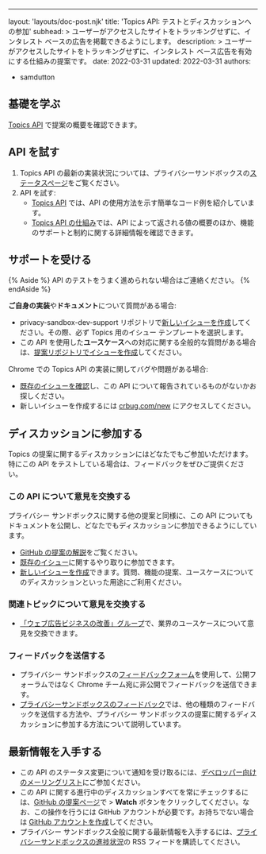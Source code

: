 ---
layout: 'layouts/doc-post.njk'
title: 'Topics API: テストとディスカッションへの参加'
subhead: >
  ユーザーがアクセスしたサイトをトラッキングせずに、インタレスト ベースの広告を掲載できるようにします。
description: >
  ユーザーがアクセスしたサイトをトラッキングせずに、インタレスト ベース広告を有効にする仕組みの提案です。
date: 2022-03-31
updated: 2022-03-31
authors:
  - samdutton

## 基礎を学ぶ

[Topics API](/docs/privacy-sandbox/topics/) で提案の概要を確認できます。

## API を試す

1.  Topics API の最新の実装状況については、プライバシーサンドボックスの[ステータスページ](/docs/privacy-sandbox/status/#topics)をご覧ください。
2.  API を試す:
    - [Topics API](/docs/privacy-sandbox/topics/#what-might-the-topics-javascript-api-look-like) では、API の使用方法を示す簡単なコード例を紹介しています。
    - [Topics API の仕組み](/docs/privacy-sandbox/topics/#what-might-the-topics-javascript-api-look-like)では、API によって返される値の概要のほか、機能のサポートと制約に関する詳細情報を確認できます。

## サポートを受ける

{% Aside %}
API のテストをうまく進められない場合はご連絡ください。
{% endAside %}

**ご自身の実装**や**ドキュメント**について質問がある場合:

* privacy-sandbox-dev-support リポジトリで[新しいイシューを作成](https://github.com/GoogleChromeLabs/privacy-sandbox-dev-support/issues/new/choose)してください。その際、必ず Topics 用のイシュー テンプレートを選択します。
* この API を使用した**ユースケース**への対応に関する全般的な質問がある場合は、[提案リポジトリでイシューを作成](https://github.com/jkarlin/topics/issues/new)してください。

Chrome での Topics API の実装に関してバグや問題がある場合:
* [既存のイシューを確認](https://bugs.chromium.org/p/chromium/issues/list?q=component:Blink%3EInterestCohort)し、この API について報告されているものがないかお探しください。
* 新しいイシューを作成するには [crbug.com/new](https://crbug.com/new) にアクセスしてください。

## ディスカッションに参加する

Topics の提案に関するディスカッションにはどなたでもご参加いただけます。特にこの API をテストしている場合は、フィードバックをぜひご提供ください。

### この API について意見を交換する

プライバシー サンドボックスに関する他の提案と同様に、この API についてもドキュメントを公開し、どなたでもディスカッションに参加できるようにしています。

- [GitHub の提案の解説](https://github.com/jkarlin/topics)をご覧ください。
- [既存のイシュー](https://github.com/jkarlin/topics/issues)に関するやり取りに参加できます。
- [新しいイシューを作成](https://github.com/jkarlin/topics/issues/new)できます。質問、機能の提案、ユースケースについてのディスカッションといった用途にご利用ください。

### 関連トピックについて意見を交換する

* [「ウェブ広告ビジネスの改善」グループ](https://www.w3.org/community/web-adv/participants)で、業界のユースケースについて意見を交換できます。

### フィードバックを送信する

* プライバシー サンドボックスの[フィードバックフォーム](/docs/privacy-sandbox/feedback/#feedback-form)を使用して、公開フォーラムではなく Chrome チーム宛に非公開でフィードバックを送信できます。
* [プライバシーサンドボックスのフィードバック](/docs/privacy-sandbox/feedback/#topics-api)では、他の種類のフィードバックを送信する方法や、プライバシー サンドボックスの提案に関するディスカッションに参加する方法について説明しています。

## 最新情報を入手する

* この API のステータス変更について通知を受け取るには、[デベロッパー向けのメーリングリスト](https://groups.google.com/u/3/a/chromium.org/g/topics-api-announce)にご参加ください。
* この API に関する進行中のディスカッションすべてを常にチェックするには、[GitHub の提案ページ](https://github.com/jkarlin/topics)で > **Watch** ボタンをクリックしてください。なお、この操作を行うには GitHub アカウントが必要です。お持ちでない場合は [GitHub アカウントを作成](https://docs.github.com/en/get-started/signing-up-for-github/signing-up-for-a-new-github-account)してください。
* プライバシー サンドボックス全般に関する最新情報を入手するには、[プライバシーサンドボックスの進捗状況](/tags/progress-in-the-privacy-sandbox/)の RSS フィードを購読してください。
